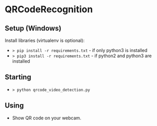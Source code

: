 # QRCodeRecognition

## Setup (Windows) 

Install libraries (virtualenv is optional): 
  - `> pip install -r requirements.txt` - if only python3 is installed  
  - `> pip3 install -r requirements.txt` - if python2 and python3 are installed

## Starting
  - `> python qrcode_video_detection.py`
  
## Using
  - Show QR code on your webcam.
